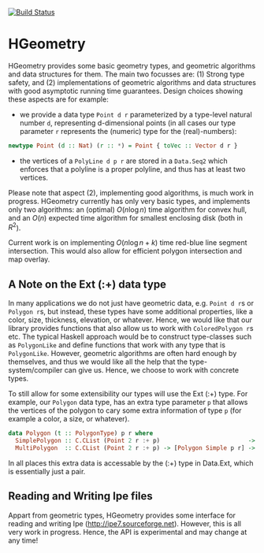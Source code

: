 [![Build Status](https://travis-ci.org/noinia/hgeometry.svg?branch=master)](https://travis-ci.org/noinia/hgeometry)

HGeometry
=========

HGeometry provides some basic geometry types, and geometric algorithms and data
structures for them. The main two focusses are: (1) Strong type safety, and (2)
implementations of geometric algorithms and data structures with good
asymptotic running time guarantees. Design choices showing these aspects are
for example:

- we provide a data type `Point d r` parameterized by a
type-level natural number `d`, representing d-dimensional points (in all cases
our type parameter `r` represents the (numeric) type for the (real)-numbers):

```haskell
newtype Point (d :: Nat) (r :: *) = Point { toVec :: Vector d r }
```
- the vertices of a `PolyLine d p r` are stored in a `Data.Seq2` which enforces
that a polyline is a proper polyline, and thus has at least two vertices.

Please note that aspect (2), implementing good algorithms, is much work in
progress. HGeometry currently has only very basic types, and implements only
two algorithms: an (optimal) $O(n \log n)$ time algorithm for convex hull, and
an $O(n)$ expected time algorithm for smallest enclosing disk (both in $R^2$).

Current work is on implementing $O(n \log n + k)$ time red-blue line segment
intersection. This would also allow for efficient polygon intersection and map
overlay.

A Note on the Ext (:+) data type
---------------------------------

In many applications we do not just have geometric data, e.g. `Point d r`s or
`Polygon r`s, but instead, these types have some additional properties, like a
color, size, thickness, elevation, or whatever. Hence, we would like that our
library provides functions that also allow us to work with `ColoredPolygon r`s
etc. The typical Haskell approach would be to construct type-classes such as
`PolygonLike` and define functions that work with any type that is
`PolygonLike`. However, geometric algorithms are often hard enough by
themselves, and thus we would like all the help that the type-system/compiler
can give us. Hence, we choose to work with concrete types.

To still allow for some extensibility our types will use the Ext (:+) type. For
example, our `Polygon` data type, has an extra type parameter `p` that allows
the vertices of the polygon to cary some extra information of type `p` (for
example a color, a size, or whatever).

```haskell
data Polygon (t :: PolygonType) p r where
  SimplePolygon :: C.CList (Point 2 r :+ p)                         -> Polygon Simple p r
  MultiPolygon  :: C.CList (Point 2 r :+ p) -> [Polygon Simple p r] -> Polygon Multi  p r
  ```

In all places this extra data is accessable by the (:+) type in Data.Ext, which
is essentially just a pair.

Reading and Writing Ipe files
-----------------------------

Appart from geometric types, HGeometry provides some interface for reading and
writing Ipe (http://ipe7.sourceforge.net). However, this is all very work in
progress. Hence, the API is experimental and may change at any time!
